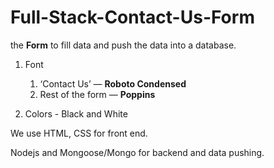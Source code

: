 # Full-Stack-Contact-Us-Form

the **Form** to fill data  and push the data into a database.

1. Font
    1. ‘Contact Us’ — **Roboto Condensed**
    2. Rest of the form — **Poppins**
    
2. Colors - Black and White

We use HTML, CSS for front end.

Nodejs and Mongoose/Mongo for backend and data pushing.
